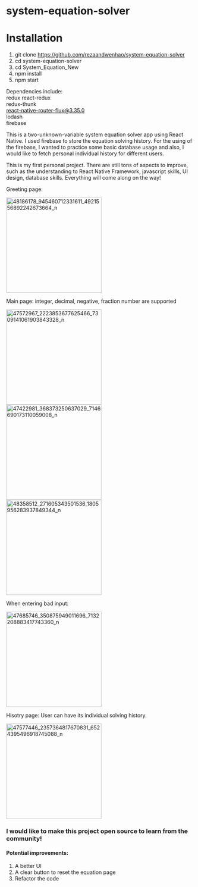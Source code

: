 # system-equation-solver

# Installation
1. git clone https://github.com/rezaandwenhao/system-equation-solver
2. cd system-equation-solver
3. cd System_Equation_New
4. npm install
5. npm start

Dependencies include:
<br> redux react-redux
<br> redux-thunk 
<br> react-native-router-flux@3.35.0 
<br> lodash 
<br> firebase

This is a two-unknown-variable system equation solver app using React Native. I used firebase to store the equation solving history. For the using of the firebase, I wanted to practice some basic database usage and also, I would like to fetch personal individual history for different users.

This is my first personal project. There are still tons of aspects to improve, such as the understanding to React Native Framework, javascript skills, UI design, database skills. Everything will come along on the way!

Greeting page:

<p>
  <img src="https://user-images.githubusercontent.com/23584135/49690556-145d5480-fb01-11e8-9af8-46450dde9f28.jpg" width="256" title="48186178_945460712331611_4921556892242673664_n">
</p>



Main page:
integer, decimal, negative, fraction number are supported
<p>
  <img src="https://user-images.githubusercontent.com/23584135/49690579-4c649780-fb01-11e8-890b-5622ae58f1ba.jpg" width="256" title="47572967_2223853677625466_7309141061903843328_n">
    <img src="https://user-images.githubusercontent.com/23584135/49690585-54243c00-fb01-11e8-8f5b-0e9be6c94a6e.jpg" width="256" title="47422981_368373250637029_7146690173110059008_n">
    <img src="https://user-images.githubusercontent.com/23584135/49690608-c1d06800-fb01-11e8-8521-11b4d5788898.jpg" width="256" title="48358512_271605343501536_1805956283937849344_n">
</p>

When entering bad input:
<p>
  <img src="https://user-images.githubusercontent.com/23584135/49690712-88006100-fb03-11e8-9836-77537cb15c40.jpg" width="256" title="47685746_350875949011696_7132208883417743360_n">
</p>



Hisotry page:
User can have its individual solving history.
<p>
  <img src="https://user-images.githubusercontent.com/23584135/49690588-5d150d80-fb01-11e8-9288-33927d2748ef.jpg" width="256" title="47577446_2357364817670831_6524395496918745088_n">
</p>

### I would like to make this project open source to learn from the community!
#### Potential improvements:
1. A better UI
2. A clear button to reset the equation page
3. Refactor the code
